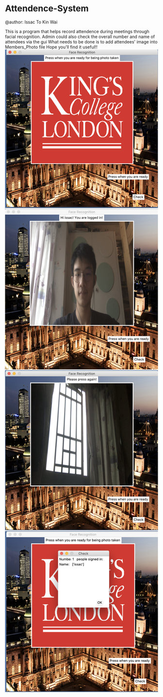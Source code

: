 # Attendence-System
@author: Issac To Kin Wai



This is a program that helps record attendence during meetings through facial recognition.
Admin could also check the overall number and name of attendees via the gui 
What needs to be done is to add attendees' image into Members_Photo file
Hope you'll find it useful!!
![image](https://github.com/issacto/Attendence-System/blob/master/Images/Menu.png)
![image](https://github.com/issacto/Attendence-System/blob/master/Images/Members%20taken.png)
![image](https://github.com/issacto/Attendence-System/blob/master/Images/Noone%20spotted.png)
![image](https://github.com/issacto/Attendence-System/blob/master/Images/people%20signed%20in.png)


